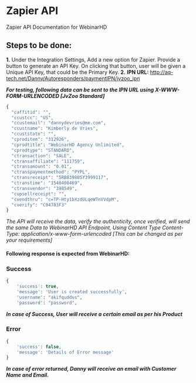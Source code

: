 # Zapier API
Zapier API Documentation for WebinarHD

## Steps to be done:
**1.** Under the Integration Settings, Add a new option for Zapier. Provide a button to generate an API Key. On clicking that button, user will be given a Unique API Key, that could be the Primary Key.
**2.**
**IPN URL:** http://aq-tech.net/Danny/Autoresponders/paymentIPN/jvzoo_ipn

**_For testing, following data can be sent to the IPN URL using X-WWW-FORM-URLENCODED [JvZoo Standard]_**

```php
{
  "caffitid": "",
  "ccustcc": "US",
  "ccustemail": "dannydevries@me.com",
  "ccustname": "Kimberly de Vries",
  "ccuststate": "",
  "cproditem": "312926",
  "cprodtitle": "WebinarHD Agency Unlimited",
  "cprodtype": "STANDARD",
  "ctransaction": "SALE",
  "ctransaffiliate": "111759",
  "ctransamount": "0.01",
  "ctranspaymentmethod": "PYPL",
  "ctransreceipt": "5RB839805Y3999117",
  "ctranstime": "1540400469",
  "ctransvendor": "398549",
  "cupsellreceipt": "",
  "cvendthru": "c=TP-Hty1bXzdULqeWTnVVdpM",
  "cverify": "C04783F3"
}
```
*The API will receive the data, verify the authenticity, once verified, will send the same Data to WebinarHD API Endpoint, Using Content Type Content-Type: application/x-www-form-urlencoded [This can be changed as per your requirements]*

#### Following response is expected from WebinarHD:
### Success
```php
{
    'success': true,
    'message': 'User is created successfully',
    'username': "akifquddus",
    'password': "password",
```
**_In case of Success, User will receive a certain email as per his Product_**

### Error
```php
{
    'success': false,
    'message': 'Details of Error message'
}
```
**_In case of error returned, Danny will receive an email with Customer Name and Email._**

